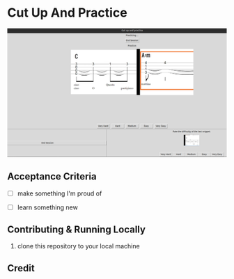 # Cut Up And Practice

![Screenshot of Cut Up And Practice](/doc/img/project.png)

## Acceptance Criteria

- [ ] make something I'm proud of
- [ ] learn something new


## Contributing & Running Locally

1. clone this repository to your local machine


## Credit